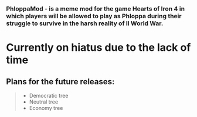 ### PhloppaMod - is a meme mod for the game Hearts of Iron 4 in which players will be allowed to play as Phloppa during their struggle to survive in the harsh reality of II World War. 

# Currently on hiatus due to the lack of time

## Plans for the future releases:
> - Democratic tree
> - Neutral tree
> - Economy tree
